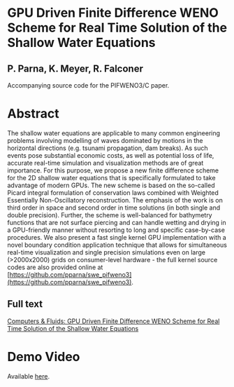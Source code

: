 # GPU Driven Finite Difference WENO Scheme for Real Time Solution of the Shallow Water Equations
## P. Parna, K. Meyer, R. Falconer
Accompanying source code for the PIFWENO3/C paper.

# Abstract
The shallow water equations are applicable to many common engineering problems involving modelling of waves dominated by motions in the horizontal directions
(e.g. tsunami propagation, dam breaks). As such events pose substantial economic costs, as well as potential loss of life, accurate real-time simulation and
visualization methods are of great importance. For this purpose, we propose a new finite difference scheme for the 2D shallow water equations that is specifically
formulated to take advantage of modern GPUs. The new scheme is based on the so-called Picard integral formulation of conservation laws combined with Weighted Essentially
Non-Oscillatory reconstruction. The emphasis of the work is on third order in space and second order in time solutions (in both single and double precision). Further, the
scheme is well-balanced for bathymetry functions that are not surface piercing and can handle wetting and drying in a GPU-friendly manner without resorting to long and specific
case-by-case procedures. We also present a fast single kernel GPU implementation with a novel boundary condition application technique that allows for simultaneous real-time
visualization and single precision simulations even on large (>2000x2000) grids on consumer-level hardware - the full kernel source codes are also provided online at [https://github.com/pparna/swe_pifweno3](https://github.com/pparna/swe_pifweno3).

## Full text
[Computers & Fluids: GPU Driven Finite Difference WENO Scheme for Real Time Solution of the Shallow Water Equations](http://www.google.com)

# Demo Video
Available [here](http://www.phys-gfx.net/swe_pifweno3).